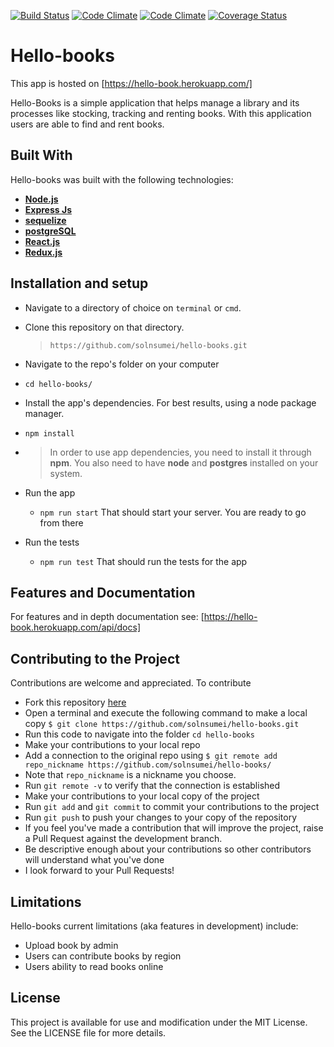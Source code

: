 
[![Build Status](https://travis-ci.org/solnsumei/hello-books.svg?branch=development)](https://travis-ci.org/solnsumei/hello-books)
[![Code Climate](https://codeclimate.com/github/solnsumei/hello-books/badges/gpa.svg)](https://codeclimate.com/github/solnsumei/hello-books)
[![Code Climate](https://codeclimate.com/github/solnsumei/hello-books/badges/coverage.svg)](https://codeclimate.com/github/solnsumei/hello-books/coverage)
[![Coverage Status](https://coveralls.io/repos/github/solnsumei/hello-books/badge.svg?branch=development)](https://coveralls.io/github/solnsumei/hello-books?branch=development)

# Hello-books

This app is hosted on [https://hello-book.herokuapp.com/]

Hello-Books is a simple application that helps manage a library and its processes like stocking, tracking and renting books. With this application users are able to find and rent books.

## Built With
Hello-books was built with the following technologies:
*  **[Node.js](https://nodejs.org/en/)**
*  **[Express Js](https://expressjs.com/)** 
*  **[sequelize](https://www.npmjs.com/package/sequelize)**
*  **[postgreSQL](https://www.postgresql.org/)**
*  **[React.js](https://reactjs.org/)**
*  **[Redux.js](http://redux.js.org/)**

## Installation and setup
*  Navigate to a directory of choice on `terminal` or `cmd`.
*  Clone this repository on that directory.
    >`https://github.com/solnsumei/hello-books.git`

*  Navigate to the repo's folder on your computer
  *  `cd hello-books/`
*  Install the app's dependencies. For best results, using a node package manager.
  *  `npm install`
* 
    >In order to use app dependencies, you need to install it through **npm**. You also need to have **node** and **postgres** installed on your system.

* Run the app
  *  `npm run start`
That should start your server. You are ready to go from there

* Run the tests
  *  `npm run test`
That should run the tests for the app

## Features and Documentation
For features and in depth documentation see: [https://hello-book.herokuapp.com/api/docs]


## Contributing to the Project
Contributions are welcome and appreciated. To contribute
* Fork this repository [here](https://github.com/solnsumei/hello-books/)
* Open a terminal and execute the following command to make a local copy
`$ git clone https://github.com/solnsumei/hello-books.git`
* Run this code to navigate into the folder `cd hello-books`
* Make your contributions to your local repo
* Add a connection to the original repo using
`$ git remote add repo_nickname https://github.com/solnsumei/hello-books/`
* Note that `repo_nickname` is a nickname you choose.
* Run `git remote -v` to verify that the connection is established
* Make your contributions to your local copy of the project
* Run `git add` and `git commit` to commit your contributions to the project
* Run `git push` to push your changes to your copy of the repository
* If you feel you've made a contribution that will improve the project, raise a Pull Request against the development branch.
* Be descriptive enough about your contributions so other contributors will understand what you've done
* I look forward to your Pull Requests!

## Limitations
  Hello-books current limitations (aka features in development) include:
  - Upload book by admin
  - Users can contribute books by region
  - Users ability to read books online

## License
  This project is available for use and modification under the MIT License. See the LICENSE file for more details.